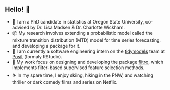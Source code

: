 ## Hello! 👋

- 🦫 I am a PhD candidate in statistics at Oregon State University, co-advised by Dr. Lisa Madsen & Dr. Charlotte Wickham. 
- 📦 My research involves extending a probabilistic model called the mixture transition distribution (MTD) model for time series forecasting, and developing a package for it. 
- 🌌 I am currently a software engineering intern on the [tidymodels](https://www.tidymodels.org) team at [Posit](https://posit.co) (formaly RStudio).
- 🤖 My work focus on designing and developing the package [flitro](https://github.com/tidymodels/filtro), which implements filter-based supervised feature selection methods. 
- ⛷️ In my spare time, I enjoy skiing, hiking in the PNW, and watching thriller or dark comedy films and series on Netflix. 


